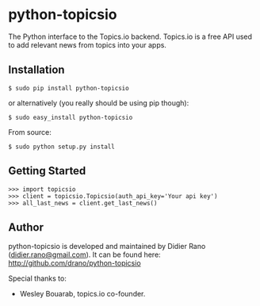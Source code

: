 # python-topicsio

The Python interface to the Topics.io backend. 
Topics.io is a free API used to add relevant news from topics into your apps.

## Installation

    $ sudo pip install python-topicsio

or alternatively (you really should be using pip though):

    $ sudo easy_install python-topicsio

From source:

    $ sudo python setup.py install


## Getting Started

    >>> import topicsio
    >>> client = topicsio.Topicsio(auth_api_key='Your api key')
    >>> all_last_news = client.get_last_news()
 
Author
------

python-topicsio is developed and maintained by Didier Rano (didier.rano@gmail.com).
It can be found here: http://github.com/drano/python-topicsio

Special thanks to:

* Wesley Bouarab, topics.io co-founder.

